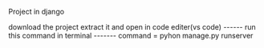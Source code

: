 Project in django

download the project extract it and open in code editer(vs code)
------ run this command in terminal -------
 command = pyhon manage.py runserver
